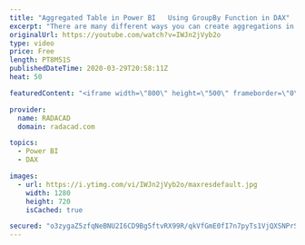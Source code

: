 ```yaml
---
title: "Aggregated Table in Power BI   Using GroupBy Function in DAX"
excerpt: "There are many different ways you can create aggregations in Power BI, You can do it in the source (using the database t-SQL language), or using Group By operation in Power Query. You can also do it in DAX using some functions. One of the functions that can be used for grouping and aggregation is Group"
originalUrl: https://youtube.com/watch?v=IWJn2jVyb2o
type: video
price: Free
length: PT8M51S
publishedDateTime: 2020-03-29T20:58:11Z
heat: 50

featuredContent: "<iframe width=\"800\" height=\"500\" frameborder=\"0\" src=\"https://www.youtube.com/embed/IWJn2jVyb2o\" allow=\"accelerometer; autoplay; encrypted-media; gyroscope; picture-in-picture\" allowfullscreen></iframe>"

provider:
  name: RADACAD
  domain: radacad.com

topics:
  - Power BI
  - DAX

images:
  - url: https://i.ytimg.com/vi/IWJn2jVyb2o/maxresdefault.jpg
    width: 1280
    height: 720
    isCached: true

secured: "o3zygaZ5zfqNeBNU2I6CD9Bg5ftvRX99R/qkVfGmE0fI7n7pyTs1VjQXSNPrSYDWaejWN5OVPEaSkgOUasknnCecY1YMQuGVdU7uQAEkBHU3QL9ndaIKOmlLZuVglq0r0/bUvjPBQz+RW0c5F2P1orbdWdG3R1HH8k3Z66uBMmH6cvpPrSeuaXcAGzH4Cvg78yXoq+Fcch6UMdHJVRG7lfGY2tbSl5ZzbhPZWMtmhFNmbx5CYa80atHj/bh8nB/IITiCyE8V2Y1x/m+3Cleu0r9Im5PJYnppmCONOqdRpGYKTf/qAmQgPdFC4ymii59Mq19HY+C55B/Cd57VMUVH+ypLYEmZEg7jcySgQPkx2iQv4fOOBp67HuQc8jY8XkE6ziF4sKCH5CBHSfyG7Nq6YZTgi+WpaUoIKds9bIHzRKA=;zOaCRmmAb/igMxFPa+By0w=="
---
```


